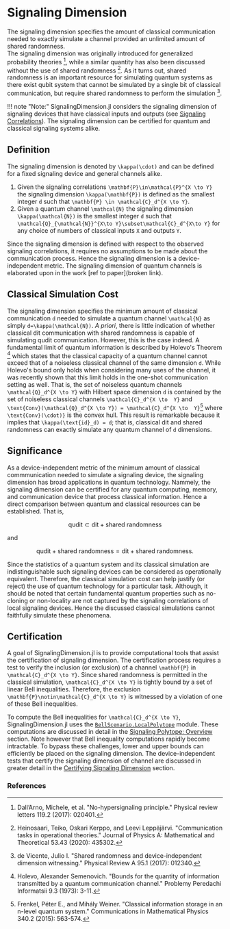 # Signaling Dimension

The signaling dimension specifies the amount of classical communication needed
to exactly simulate a channel provided an unlimited amount of shared randomness.  
The signaling dimension was originally introduced for generalized probability theories [^DallArno2017],
while a similar quantity has also been discussed without the use of shared randomness [^Heinosaari2020].
As it turns out, shared randomness is an important resource for simulating quantum
systems as there exist qubit system that cannot be simulated by a single bit of
classical communication, but require shared randomness to perform the simulation [^deVicente2017].

!!! note "Note:"
    SignalingDimension.jl considers the signaling dimension of signaling
    devices that have classical inputs and outputs (see [Signaling Correlations](@ref)).
    The signaling dimension can be certified for quantum and
    classical signaling systems alike.

## Definition

The signaling dimension is denoted by ``\kappa(\cdot)`` and can be defined for
a fixed signaling device and general channels alike.

1. Given the signaling correlations ``\mathbf{P}\in\mathcal{P}^{X \to Y}`` the signaling dimension ``\kappa(\mathbf{P})`` is defined as the smallest integer ``d`` such that ``\mathbf{P} \in \mathcal{C}_d^{X \to Y}``.
2. Given a quantum channel ``\mathcal{N}`` the signaling dimension ``\kappa(\mathcal{N})`` is the smallest integer ``d`` such that ``\mathcal{Q}_{\mathcal{N}}^{X\to Y}\subset\mathcal{C}_d^{X\to Y}`` for any choice of numbers of classical inputs ``X`` and outputs ``Y``.

Since the  signaling dimension is defined with respect to the observed signaling
correlations, it requires no assumptions to be made about the communication process.
Hence the signaling dimension is a device-independent metric.
The signaling dimension of quantum channels is elaborated upon in the work [ref to paper](broken link).

## Classical Simulation Cost

The signaling dimension specifies the minimum amount of classical communication ``d``
needed to simulate a quantum channel ``\mathcal{N}`` as simply ``d=\kappa(\mathcal{N})``.
*A priori*, there is little indication of whether classical dit communication with shared randomness
is capable of simulating qudit communication. However, this is the case indeed.
A fundamental limit of quantum information is described by Holevo's Theorem [^Holevo1973]
which states that the classical capacity of a quantum channel cannot exceed that
of a noiseless classical channel of the same dimension ``d``.
While Holevo's bound only holds when considering many uses  of the channel,
it was recently shown that this limit holds in the one-shot communication setting
as well.
That is, the set of noiseless quantum channels ``\mathcal{Q}_d^{X \to Y}`` with
Hilbert space dimension ``d`` is contained by the set of noiseless classical channels
``\mathcal{C}_d^{X \to  Y}`` and ``\text{Conv}(\mathcal{Q}_d^{X \to Y}) = \mathcal{C}_d^{X \to  Y}``[^Frenkel2015]
where ``\text{Conv}(\cdot)}`` is the convex hull.
This result is remarkable because  it implies that ``\kappa(\text{id}_d) = d``;
that is, classical dit and shared randomness can exactly simulate any quantum channel of
``d`` dimensions.

## Significance

As a device-independent metric of the minimum amount of
classical commmunication needed to simulate a signaling device, the signaling dimension
has broad applications in quantum  technology.
Nammely, the signaling dimension can be certified for any quantum computing,
memory, and communication device that process classical information.
Hence a direct comparison between quantum and classical resources can be established.
That is,

```math
    \text{qudit}\subset \text{dit} + \text{shared randomness}
```

and

```math
    \text{qudit} + \text{shared randomness} = \text{dit} + \text{shared randomness}.
```

Since the statistics of a quantum system and its classical simulation are indistinguishable
such signaling devices can be considered as operationally equivalent.
Therefore, the classical simulation cost can help justify (or reject) the use of quantum technology
for a particular task.
Although, it should be noted that certain fundamental quantum properties such as no-cloning
or non-locality are not captured by the signaling correlations of local signaling devices.
Hence the discussed classical simulations cannot faithfully simulate these phenomena.

## Certification

A goal of SignalingDimension.jl is to provide computational tools that assist the
certification of signaling  dimension.
The  certification process requires a test to  verify the  inclusion (or exclusion)
of a channel ``\mathbf{P}`` in ``\mathcal{C}_d^{X \to Y}``.
Since shared randomness is permitted in the classical simulation, ``\mathcal{C}_d^{X \to Y}``
is tightly bound by a set of linear Bell inequalities.
Therefore, the exclusion ``\mathbf{P}\notin\mathcal{C}_d^{X \to Y}`` is witnessed
by a violation of one of these Bell inequalities.

To compute the Bell inequalities for ``\mathcal{C}_d^{X \to Y}``, SignalingDimension.jl uses the
 [`BellScenario.LocalPolytope`](https://chitambarlab.github.io/BellScenario.jl/stable/LocalPolytope/overview/#BellScenario.LocalPolytope)
module.
These computations are discussed in detail in the [Signaling Polytope: Overview](@ref) section.
Note however that Bell inequality computations rapidly become intractable.
To bypass these challenges, lower and upper bounds can efficiently be
placed on the signaling dimension.
The device-independent tests that certify the signaling dimension of channel are
discussed in greater detail in the [Certifying Signaling Dimension](@ref) section.

### References

[^DallArno2017]:
    Dall’Arno, Michele, et al. "No-hypersignaling principle." Physical review letters 119.2 (2017): 020401.

[^Heinosaari2020]:
    Heinosaari, Teiko, Oskari Kerppo, and Leevi Leppäjärvi. "Communication tasks in operational theories." Journal of Physics A: Mathematical and Theoretical 53.43 (2020): 435302.

[^deVicente2017]:
    de Vicente, Julio I. "Shared randomness and device-independent dimension witnessing." Physical Review A 95.1 (2017): 012340.

[^Holevo1973]:
    Holevo, Alexander Semenovich. "Bounds for the quantity of information transmitted by a quantum communication channel." Problemy Peredachi Informatsii 9.3 (1973): 3-11.

[^Frenkel2015]:
    Frenkel, Péter E., and Mihály Weiner. "Classical information storage in an n-level quantum system." Communications in Mathematical Physics 340.2 (2015): 563-574.
